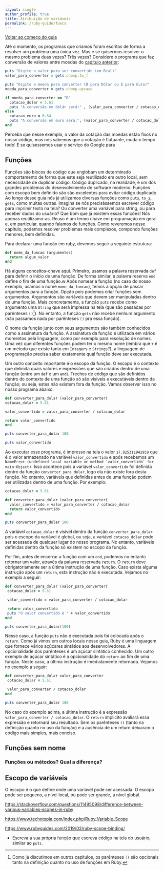 ```yaml
---
layout: single
author_profile: true
title: Atribuição de variáveis
permalink: /ruby-guide/funcs
---
```

[Voltar ao começo do guia](/ruby-guide/)

Até o momento, os programas que criamos foram escritos de forma a resolver um problema uma única vez. Mas e se quisermos resolver o mesmo problema duas vezes? Três vezes? Considere o programa que faz conversão de valores entre moedas do [capítulo anterior](/ruby-guide/flow):

```ruby
puts "Digite o valor para ser convertido (em Real)"
valor_para_converter = gets.chomp.to_f

puts "Digite a moeda para converter (D para Dólar ou E para Euro)"
moeda_para_converter = gets.chomp.upcase

if moeda_para_converter == "D"
  cotacao_dolar = 5.61
  puts "A conversão em dolár será:" , (valor_para_converter / cotacao_dolar).round
else
  cotacao_euro = 6.64
  puts "A conversão em euro será:", (valor_para_converter / cotacao_dolar).round
end
```

Perceba que nesse exemplo, o valor da cotação das moedas estão fixos no nosso código, mas nós sabemos que a cotação é flutuante, muda o tempo todo! E se quisessemos usar o serviço do Google para


## Funções

Funções são blocos de código que englobam um determinado comportamento de forma que este seja reutilizado em outro local, sem necessidade de duplicar código. Código duplicado, na realidade, é um dos grandes problemas do desenvolvimento de software moderno. Funções com escopo bem definido são são excelentes para evitar código duplicado. Ao longo desse guia nós já utilizamos diversas funções como ```puts```, ```to_s```, ```gets```, como muitas outras. Imagina se nós precisássemos escrever código para imprimir texto na tela? Ou converter uma variável para string, ou para receber dados do usuário? Que bom que já existem essas funções! Nós apenas reutilizamo-as. Reuso é um termo chave em programação em geral e, em particular, quando falamos de funções. Como reveremos nesse capítulo, podemos resolver problemas mais complexos, compondo funções menores, bem definidas.

Para declarar uma função em ruby, devemos seguir a seguinte estrutura:

```ruby
def nome_da_funcao (argumentos)
  return algum_valor
end
```

Há alguns conceitos-chave aqui. Primeiro, usamos a palavra reservada ```def``` para definir o início de uma função. De forma similar, a palavra reserva ```end``` define o fim de uma função.w Após nomear a função (no caso do nosso exemplo, usamos o nome ```nome_da_funcao```), temos a opção de passar argumentos para a função. Opção pois podemos criar funções sem argumentos. Argumentos são variáveis que devem ser manipuladas dentro de uma função. Mais concretamente, a função ```puts``` recebe como argumento uma ```String``` que será impressa na tela (que são passadas por parênteses ```()```[^1]). No entanto, a função ```gets``` não recebe nenhum argumento (não passamos nada por parênteses ```()``` pra essa função).

O nome da função junto com seus argumentos são também conhecidos como a assinatura da função. A assinatura da função é utilizada em vários momentos pela linguagem, como por exemplo para resolução de nomes. Uma vez que diferentes funções podem ter o mesmo nome (lembra que ```+``` é um método que existe tanto em ```Integer```s e ```String```s?), a linguagem de programação precisa saber exatamente qual função deve ser executada.

Um outro conceito importante é o escopo da função. O escopo é o contexto que delimita quais valores e expressões que são criados dentro de uma função (entre um ```def``` e um ```end```). Trechos de código que são definidos dentro do contexto de uma função só são visíveis e executáveis dentro da função; ou seja, estes não existem fora da função. Vamos observar isso no nosso programa abaixo:

 ```ruby
def converter_para_dolar (valor_para_converter)
 cotacao_dolar = 5.61

 valor_convertido = valor_para_converter / cotacao_dolar

 return valor_convertido
end

puts converter_para_dolar 100

puts valor_convertido
```

Ao executar esse programa, é impresso na tela o valor ```17.825311942959``` que é o valor armazenado na variável ```valor_convertido``` e após recebemos um ```NameError (undefined local variable or method `valor_convertido' for main:Object)```.  Isso acontece pois a variável ```valor_convertido``` foi definida dentro da função ```converter_para_dolar```, logo ela não existe fora desta função. No entanto, variáveis que definidas antes de uma função podem ser utilizadas dentro de uma função. Por exemplo:


```ruby
cotacao_dolar = 5.61

def converter_para_dolar (valor_para_converter)
  valor_convertido = valor_para_converter / cotacao_dolar
  return valor_convertido
end

puts converter_para_dolar 100
```

A variável ```cotacao_dolar``` é visível dentro da função ```converter_para_dolar``` pois o escopo da variável é global, ou seja, a variável ```cotacao_dolar``` pode ser acessada de qualquer lugar do nosso programa. No entanto, variáveis definidas dentro da função só existem no escopo da função.

Por fim, antes de encerrar a função com um ```end```, podemos no entanto retornar um valor, através da palavra reservada ```return```. O ```return``` deve obrigatoriamente ser a última instrução de uma função. Caso exista alguma instrução após um ```return```, esta instrução não é executada. Vejamos no exemplo a seguir:

```ruby
def converter_para_dolar (valor_para_converter)
 cotacao_dolar = 5.61

 valor_convertido = valor_para_converter / cotacao_dolar

 return valor_convertido
 puts "O valor convertido é " + valor_convertido
end

puts converter_para_dolar(100)
```

Nesse caso, a função ```puts``` não é executada pois foi colocada após o ```return```. Como já vimos em outros locais nesse guia, Ruby é uma linguagem que fornece vários açúcares sintátios aos desenvolvedores. A opcionalidade dos parênteses é um açúcar sintático conhecido. Um outro exemplo de açúcar sintático é a opcionalidade do ```return``` ao fim de uma função. Neste caso, a última instrução é imediatamente retornada. Vejamos no exemplo a seguir:

```ruby
def converter_para_dolar valor_para_converter
 cotacao_dolar = 5.61

 valor_para_converter / cotacao_dolar
end

puts converter_para_dolar 100
```

No caso do exemplo acima, a última instrução é a expressão ```valor_para_converter / cotacao_dolar```. O ```return``` implicito avaliará essa expressão e retornará seu resultado. Sem os parênteses ```()``` (tanto na definição quanto no uso da função) e a ausência de um return deixaram o código mais simples, mais conciso.




## Funções sem nome

### Funções ou métodos? Qual a diferença?



## Escopo de variáveis

O escopo é o que define onde uma variável pode ser acessada. O escopo pode ser pequeno, a nível local, ou pode ser grande, a nível global.

https://stackoverflow.com/questions/11495098/difference-between-various-variables-scopes-in-ruby

https://www.techotopia.com/index.php/Ruby_Variable_Scope

https://www.rubyguides.com/2019/03/ruby-scope-binding/



- Escreva a sua própria função que escreva código na tela do usuário, similar ao ```puts```.


[^1]: Como já discutimos em outros capítulos, os parênteses ```()``` são opcionais tanto na definição quanto no uso de funções em Ruby.
